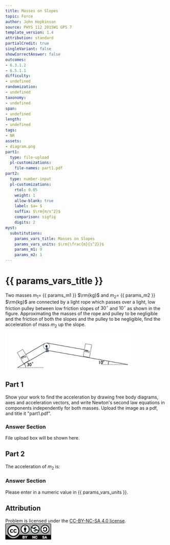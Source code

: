 ```yaml
---
title: Masses on Slopes
topic: Force
author: John Hopkinson
source: PHYS 112 2015W1 GPS 7
template_version: 1.4
attribution: standard
partialCredit: true
singleVariant: false
showCorrectAnswer: false
outcomes:
- 6.3.1.2
- 6.5.1.1
difficulty:
- undefined
randomization:
- undefined
taxonomy:
- undefined
span:
- undefined
length:
- undefined
tags:
- NR
assets:
- diagram.png
part1:
  type: file-upload
  pl-customizations:
    file-names: part1.pdf
part2:
  type: number-input
  pl-customizations:
    rtol: 0.05
    weight: 1
    allow-blank: true
    label: $a= $
    suffix: $\rm{m/s^2}$
    comparison: sigfig
    digits: 2
myst:
  substitutions:
    params_vars_title: Masses on Slopes
    params_vars_units: $\rm{\frac{m}{s^2}}$
    params_m1: 9
    params_m2: 1
---
```

# {{ params_vars_title }}
Two masses $m_1=$ {{ params_m1 }} $\rm{kg}$ and $m_2=$ {{ params_m2 }} $\rm{kg}$ are connected by a light rope which passes over a light, low friction pulley between low friction slopes of $30^\circ$ and $10^\circ$ as shown in the figure. Approximating the masses of the rope and pulley to be negligible and the friction of both the slopes and the pulley to be negligible, find the acceleration of mass $m_2$ up the slope.

<img src="diagram.png" alt="There is a triangle with a block on each of its slopes, and a pulley at the top vertex. The right slope is at 10 degrees with the horizontal with the block labelled m sub 1 on it. The left slope is at 30 degrees with the horizontal with the block labelled m sub 2 on it. The two blocks are connected by a rope that passes over the pulley at the top." width=400>

## Part 1

Show your work to find the acceleration by drawing free body diagrams, axes and acceleration vectors, and write Newton's second law equations in components independently for both masses. Upload the image as a pdf, and title it "part1.pdf".

### Answer Section

File upload box will be shown here.

## Part 2

The acceleration of $m_2$ is:

### Answer Section

Please enter in a numeric value in {{ params_vars_units }}.

## Attribution

Problem is licensed under the [CC-BY-NC-SA 4.0 license](https://creativecommons.org/licenses/by-nc-sa/4.0/).<br> ![The Creative Commons 4.0 license requiring attribution-BY, non-commercial-NC, and share-alike-SA license.](https://raw.githubusercontent.com/firasm/bits/master/by-nc-sa.png)